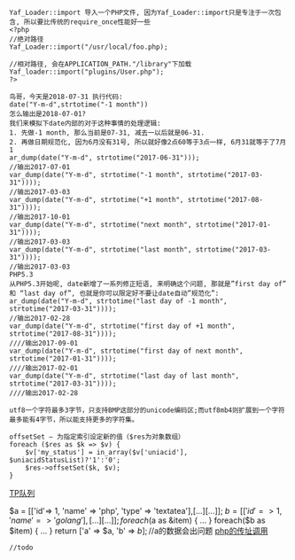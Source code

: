 ```
Yaf_Loader::import 导入一个PHP文件, 因为Yaf_Loader::import只是专注于一次包含, 所以要比传统的require_once性能好一些
<?php
//绝对路径
Yaf_Loader::import("/usr/local/foo.php);

//相对路径, 会在APPLICATION_PATH."/library"下加载
Yaf_loader::import("plugins/User.php");
?>
```
```
鸟哥，今天是2018-07-31 执行代码:
date("Y-m-d",strtotime("-1 month"))
怎么输出是2018-07-01?
我们来模拟下date内部的对于这种事情的处理逻辑:
1. 先做-1 month, 那么当前是07-31, 减去一以后就是06-31.
2. 再做日期规范化, 因为6月没有31号, 所以就好像2点60等于3点一样, 6月31就等于了7月1
ar_dump(date("Y-m-d", strtotime("2017-06-31")));
//输出2017-07-01
var_dump(date("Y-m-d", strtotime("-1 month", strtotime("2017-03-31"))));
//输出2017-03-03
var_dump(date("Y-m-d", strtotime("+1 month", strtotime("2017-08-31"))));
//输出2017-10-01
var_dump(date("Y-m-d", strtotime("next month", strtotime("2017-01-31"))));
//输出2017-03-03
var_dump(date("Y-m-d", strtotime("last month", strtotime("2017-03-31"))));
//输出2017-03-03
PHP5.3
从PHP5.3开始呢, date新增了一系列修正短语, 来明确这个问题, 那就是”first day of” 和 “last day of”, 也就是你可以限定好不要让date自动”规范化”:
ar_dump(date("Y-m-d", strtotime("last day of -1 month", strtotime("2017-03-31"))));
//输出2017-02-28
var_dump(date("Y-m-d", strtotime("first day of +1 month", strtotime("2017-08-31"))));
////输出2017-09-01
var_dump(date("Y-m-d", strtotime("first day of next month", strtotime("2017-01-31"))));
////输出2017-02-01
var_dump(date("Y-m-d", strtotime("last day of last month", strtotime("2017-03-31"))));
////输出2017-02-28
```
```
utf8一个字符最多3字节，只支持BMP这部分的unicode编码区;而utf8mb4则扩展到一个字符最多能有4字节，所以能支持更多的字符集。
```
```
offsetSet — 为指定索引设定新的值（$res为对象数组）
foreach ($res as $k => $v) {
	$v['my_status'] = in_array($v['uniacid'], $uniacidStatusList)?'1':'0';
	$res->offsetSet($k, $v);
}
```
[TP队列](https://github.com/coolseven/notes/blob/master/thinkphp-queue/README.md)

$a = [['id'=> 1, 'name' => 'php', 'type' => 'textatea'],[...][...]];
$b = [['id'=> 1, 'name' => 'golang'],[...][...]];
foreach($a as &item) {
	...
}
foreach($b as $item) {
	...
}
return ['a' => $a, 'b' => $b];	
//$a的数据会出问题
[php的传址调用](https://blog.csdn.net/weixin_33711795/article/details/115173586)

```
//todo
```
